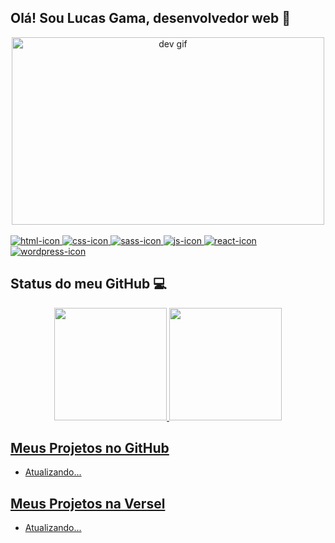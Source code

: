 <div>
  <div>
    <h2> Olá! Sou Lucas Gama, desenvolvedor web 👋</h2>
    <div align='center'> 
      <img src="https://user-images.githubusercontent.com/50726344/222936171-76e1b6d1-4884-42d8-aa89-68a2e0d6f1d7.gif" width="500" height="300" alt="dev gif"/>
    </div>
    <div stile="display:inline-block"><br>
    <a href="https://developer.mozilla.org/pt-BR/docs/Web/HTML">
      <img alt="html-icon" src="https://img.shields.io/badge/HTML5-E34F26?style=for-the-badge&logo=html5&logoColor=white" />
    </a>
        <a href="https://developer.mozilla.org/pt-BR/docs/Web/CSS">
    <img alt="css-icon" src="https://img.shields.io/badge/CSS3-1572B6?style=for-the-badge&logo=css3&logoColor=white" />
      </a>
      <a href="">
    <img  alt="sass-icon" src="https://img.shields.io/badge/Sass-CC6699?style=for-the-badge&logo=sass&logoColor=white" />
      </a>
    <a href="https://developer.mozilla.org/pt-BR/docs/Web/JavaScript">
    <img alt="js-icon" src="https://img.shields.io/badge/JavaScript-F7DF1E?style=for-the-badge&logo=javascript&logoColor=black" />
      </a>
      <a href="https://reactjs.org/">
   <img alt="react-icon" src="https://img.shields.io/badge/React-20232A?style=for-the-badge&logo=react&logoColor=61DAFB" />
        </a>
      <a href="https://wordpress.com/">
    <img  alt="wordpress-icon" src="https://img.shields.io/badge/Wordpress-21759B?style=for-the-badge&logo=wordpress&logoColor=white" />
       </a>
</div>
  </div>
    <h2> Status do meu GitHub 💻 </h2>
</div>

  <div align="center">
    <a href="https://github.com/lucastgama">
    <img height="180em" src="https://github-readme-stats.vercel.app/api?username=lucastgama&show_icons=true&theme=dracula"/>
    <img height="180em" src="https://github-readme-stats.vercel.app/api/top-langs/?username=lucastgama&layout=compact&langs_count=7&theme=dracula"/>
  </div>

<div>
  <h2>Meus Projetos no GitHub</h2> 
  <ul>
    <li>Atualizando...</li>
  </ul>
  <h2>Meus Projetos na Versel</h2>
  <ul>
    <li> Atualizando... </li>
  </ul>
</div>

